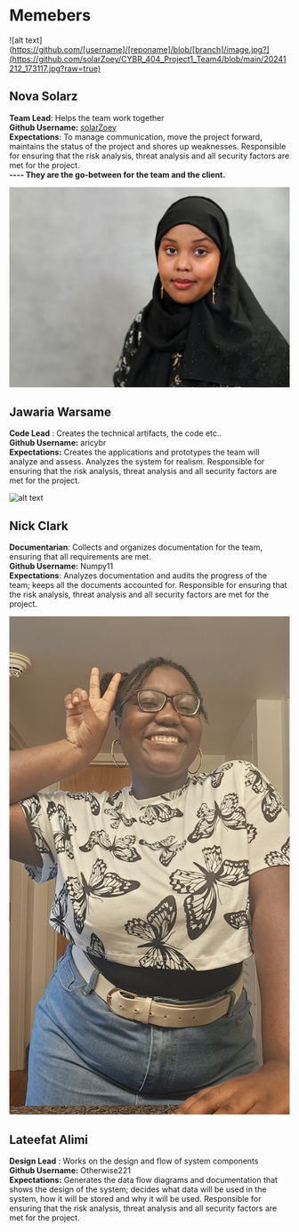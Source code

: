 # Memebers
![alt text](https://github.com/[username]/[reponame]/blob/[branch]/image.jpg?](https://github.com/solarZoey/CYBR_404_Project1_Team4/blob/main/20241212_173117.jpg?raw=true)
## Nova Solarz
**Team Lead**: Helps the team work together
<br>**Github Username:** [solarZoey](https://github.com/solarZoey)
<br>**Expectations**: To manage communication, move the project forward, maintains the status of the project and shores up weaknesses. Responsible for ensuring that the risk analysis, threat analysis and all security factors are met for the project.
<br> **---- They are the go-between for the team and the client.**

![alt text](https://github.com/solarZoey/CYBR_404_Project1_Team4/blob/main/Warsame-Jawaria.jpg?raw=true)
## Jawaria Warsame
**Code Lead** : Creates the technical artifacts, the code etc..
<br>**Github Username:** aricybr
<br>**Expectations:** Creates the applications and prototypes the team will analyze and assess. Analyzes the system for realism. Responsible for ensuring that the risk analysis, threat analysis and all security factors are met for the project.

![alt text](https://github.com/solarZoey/CYBR_404_Project1_Team4/blob/main/Image.jpeg?raw=true)
## Nick Clark
**Documentarian**: Collects and organizes documentation for the team, ensuring that all requirements are met.
<br>**Github Username:** Numpy11
<br>**Expectations**: Analyzes documentation and audits the progress of the team; keeps all the documents accounted for. Responsible for ensuring that the risk analysis, threat analysis and all security factors are met for the project.

![alt text](https://github.com/solarZoey/CYBR_404_Project1_Team4/blob/main/1000012180.jpg?raw=true)
## Lateefat Alimi
**Design Lead** : Works on the design and flow of system components
<br>**Github Username:** Otherwise221
<br>**Expectations:** Generates the data flow diagrams and documentation that shows the design of the system; decides what data will be used in the system, how it will be stored and why it will be used. Responsible for ensuring that the risk analysis, threat analysis and all security factors are met for the project.
